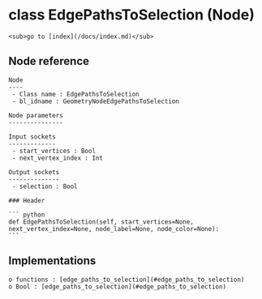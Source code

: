 # class EdgePathsToSelection (Node)

    <sub>go to [index](/docs/index.md)</sub>
    
## Node reference

    Node
    ----
     - Class name : EdgePathsToSelection
     - bl_idname : GeometryNodeEdgePathsToSelection
    
    Node parameters
    ---------------
    
    Input sockets
    -------------
     - start_vertices : Bool
     - next_vertex_index : Int
    
    Output sockets
    --------------
     - selection : Bool
    
    ### Header

    ``` python
    def EdgePathsToSelection(self, start_vertices=None, next_vertex_index=None, node_label=None, node_color=None):
    ```
    
## Implementations

    o functions : [edge_paths_to_selection](#edge_paths_to_selection)
    o Bool : [edge_paths_to_selection](#edge_paths_to_selection) 
    
    